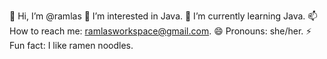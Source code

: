 👋 Hi, I’m @ramlas
👀 I’m interested in Java.
🌱 I’m currently learning Java.
📫 How to reach me: ramlasworkspace@gmail.com.
😄 Pronouns: she/her.
⚡ Fun fact: I like ramen noodles.
